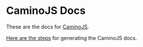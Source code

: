 # CaminoJS Docs

These are the docs for [CaminoJS](https://docs.camino.foundation/apis/avalanchejs).

[Here are the steps](https://github.com/chain4travel/caminojs/blob/master/documentation/generating-typedoc.md) for generating the CaminoJS docs.
